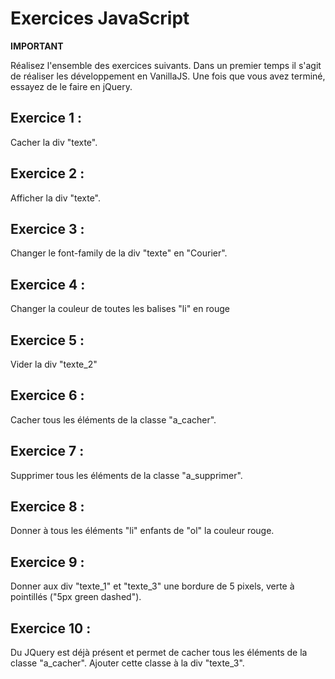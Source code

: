 # Exercices JavaScript

**IMPORTANT**

Réalisez l'ensemble des exercices suivants. Dans un premier temps il s'agit de réaliser les développement en VanillaJS. 
Une fois que vous avez terminé, essayez de le faire en jQuery.

## Exercice 1 :

Cacher la div "texte".

## Exercice 2 :

Afficher la div "texte".

## Exercice 3 :

Changer le font-family de la div "texte" en "Courier".

## Exercice 4 :

Changer la couleur de toutes les balises "li" en rouge

## Exercice 5 :

Vider la div "texte_2"

## Exercice 6 :

Cacher tous les éléments de la classe "a_cacher".

## Exercice 7 :

Supprimer tous les éléments de la classe "a_supprimer".

## Exercice 8 :

Donner à tous les éléments "li" enfants de "ol" la couleur rouge.

## Exercice 9 :

Donner aux div "texte_1" et "texte_3" une bordure de 5 pixels, verte à pointillés ("5px green dashed").

## Exercice 10 :

Du JQuery est déjà présent et permet de cacher tous les éléments de la classe "a_cacher". Ajouter cette classe à la div "texte_3".
